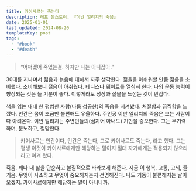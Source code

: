 ```yaml
---
title: 카이사르는 죽는다
description: 레프 톨스토이, 『이반 일리치의 죽음』
date: 2025-01-01
last updated: 2024-08-20
templateKey: post
tags:
  - "#book"
  - "#death"
---
```


> “어쩌겠어 죽었는걸. 하지만 나는 아니잖아.”

30대를 지나며서 젊음과 늙음에 대해서 자주 생각한다. 젊을을 아쉬워할 만큼 젊음을 소비했다. 소비해보니 젊음이 아쉬웠다. 테니스나 웨이트를 열심히 한다. 나의 운동 능력이 향상되는 것은 늘 기분이 좋다.  이렇게라도 성장과 젊을을 느낌는 것이 반갑다.

책을 읽는 내내 한 평범한 사람(나름 성공한)의 죽음을 지켜봤다. 처절함과 끔찍함을 느꼈다. 인간은 몸이 조금만 불편해도 우울하다. 주인공 이반 일리치의 죽음은 보는 사람이 다 아려온다. 이반 일리치는 주변인들의(심지어 아내도) 기만을 증오한다. 그는 무기력하며, 분노하고, 절망한다.

> 카이사르는 인간이다, 인간은 죽는다, 고로 카이사르도 죽는다, 라고 했다. 그는 평생 이것이 카이사르에게만 해당하는 말이지 절대 자기에게는 적용되지 않으리라고 여겨 왔다.

죽음. 꽤나 내 삶을 단순하고 본질적으로 바라보게 해준다. 지금 이 행복, 고통, 고뇌, 즐거움. 무엇이 사소하고 무엇이 중요해지는지 선명해진다. 나도 거동이 불편해지는 날이 오겠지. 카이사르에게만 해당하는 말이 아니니까.